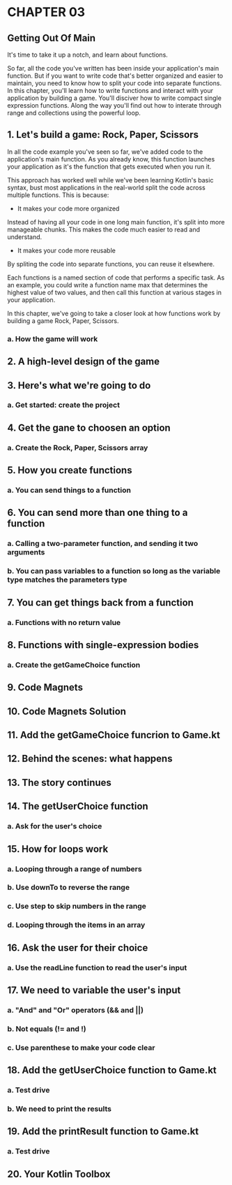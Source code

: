 # CHAPTER 03

## Getting Out Of Main

It's time to take it up a notch, and learn about functions.

So far, all the code you've written has been inside your application's main function. But if you want to write code that's better organized and easier to maintain, you need to know how to split your code into separate functions. In this chapter, you'll learn how to write functions and interact with your application by building a game. You'll disciver how to write compact single expression functions. Along the way you'll find out how to interate through range and collections using the powerful loop.

## 1. Let's build a game: Rock, Paper, Scissors

In all the code example you've seen so far, we've added code to the application's main function. As you already know, this function launches your application as it's the function that gets executed when you run it.

This approach has worked well while we've been learning Kotlin's basic syntax, bust most applications in the real-world split the code across multiple functions. This is because:

- It makes your code more organized

Instead of having all your code in one long main function, it's split into more manageable chunks. This makes the code much easier to read and understand.

- It makes your code more reusable

By spliting the code into separate functions, you can reuse it elsewhere.

Each functions is a named section of code that performs a specific task. As an example, you could write a function name max that determines the highest value of two values, and then call this function at various stages in your application.

In this chapter, we've going to take a closer look at how functions work by building a game Rock, Paper, Scissors.

### a. How the game will work

## 2. A high-level design of the game

## 3. Here's what we're going to do

### a. Get started: create the project

## 4. Get the gane to choosen an option

### a. Create the Rock, Paper, Scissors array

## 5. How you create functions

### a. You can send things to a function

## 6. You can send more than one thing to a function

### a. Calling a two-parameter function, and sending it two arguments

### b. You can pass variables to a function so long as the variable type matches the parameters type

## 7. You can get things back from a function

### a. Functions with no return value

## 8. Functions with single-expression bodies

### a. Create the getGameChoice function

## 9. Code Magnets

## 10. Code Magnets Solution

## 11. Add the getGameChoice funcrion to Game.kt

## 12. Behind the scenes: what happens

## 13. The story continues

## 14. The getUserChoice function

### a. Ask for the user's choice

## 15. How for loops work

### a. Looping through a range of numbers

### b. Use downTo to reverse the range

### c. Use step to skip numbers in the range

### d. Looping through the items in an array

## 16. Ask the user for their choice

### a. Use the readLine function to read the user's input

## 17. We need to variable the user's input

### a. "And" and "Or" operators (&& and ||)

### b. Not equals (!= and !)

### c. Use parenthese to make your code clear

## 18. Add the getUserChoice function to Game.kt

### a. Test drive

### b. We need to print the results

## 19. Add the printResult function to Game.kt

### a. Test drive

## 20. Your Kotlin Toolbox

